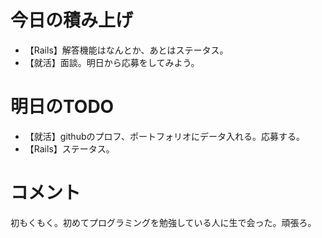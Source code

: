 # 今日の積み上げ
- 【Rails】解答機能はなんとか、あとはステータス。
- 【就活】面談。明日から応募をしてみよう。
# 明日のTODO
- 【就活】githubのプロフ、ポートフォリオにデータ入れる。応募する。
- 【Rails】ステータス。
# コメント
初もくもく。初めてプログラミングを勉強している人に生で会った。頑張ろ。
